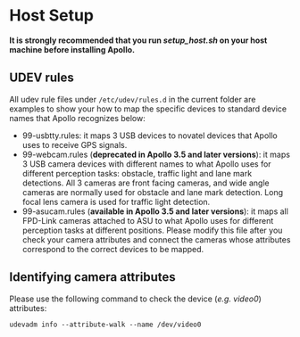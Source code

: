 # Host Setup
**It is strongly recommended that you run _setup_host.sh_ on your host machine before installing Apollo.**

## UDEV rules
All udev rule files under `/etc/udev/rules.d` in the current folder are examples to show your how to map the specific devices to standard device names that Apollo recognizes below:
* 99-usbtty.rules: it maps 3 USB devices to novatel devices that Apollo uses to receive GPS signals.
* 99-webcam.rules (**deprecated in Apollo 3.5 and later versions**): it maps 3 USB camera devices with different names to what Apollo uses for different perception tasks: obstacle, traffic light and lane mark detections. All 3 cameras are front facing cameras, and wide angle cameras are normally used for obstacle and lane mark detection. Long focal lens camera is used for traffic light detection.
* 99-asucam.rules (**available in Apollo 3.5 and later versions**): it maps all FPD-Link cameras attached to ASU to what Apollo uses for different perception tasks at different positions. Please modify this file after you check your camera attributes and connect the cameras whose attributes correspond to the correct devices to be mapped.

## Identifying camera attributes
Please use the following command to check the device (_e.g. video0_) attributes:

`udevadm info --attribute-walk --name /dev/video0`

